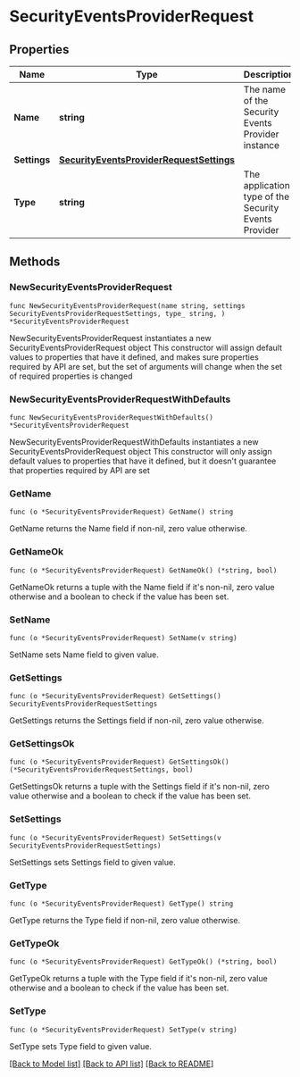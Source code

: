 # SecurityEventsProviderRequest

## Properties

Name | Type | Description | Notes
------------ | ------------- | ------------- | -------------
**Name** | **string** | The name of the Security Events Provider instance | 
**Settings** | [**SecurityEventsProviderRequestSettings**](SecurityEventsProviderRequestSettings.md) |  | 
**Type** | **string** | The application type of the Security Events Provider | 

## Methods

### NewSecurityEventsProviderRequest

`func NewSecurityEventsProviderRequest(name string, settings SecurityEventsProviderRequestSettings, type_ string, ) *SecurityEventsProviderRequest`

NewSecurityEventsProviderRequest instantiates a new SecurityEventsProviderRequest object
This constructor will assign default values to properties that have it defined,
and makes sure properties required by API are set, but the set of arguments
will change when the set of required properties is changed

### NewSecurityEventsProviderRequestWithDefaults

`func NewSecurityEventsProviderRequestWithDefaults() *SecurityEventsProviderRequest`

NewSecurityEventsProviderRequestWithDefaults instantiates a new SecurityEventsProviderRequest object
This constructor will only assign default values to properties that have it defined,
but it doesn't guarantee that properties required by API are set

### GetName

`func (o *SecurityEventsProviderRequest) GetName() string`

GetName returns the Name field if non-nil, zero value otherwise.

### GetNameOk

`func (o *SecurityEventsProviderRequest) GetNameOk() (*string, bool)`

GetNameOk returns a tuple with the Name field if it's non-nil, zero value otherwise
and a boolean to check if the value has been set.

### SetName

`func (o *SecurityEventsProviderRequest) SetName(v string)`

SetName sets Name field to given value.


### GetSettings

`func (o *SecurityEventsProviderRequest) GetSettings() SecurityEventsProviderRequestSettings`

GetSettings returns the Settings field if non-nil, zero value otherwise.

### GetSettingsOk

`func (o *SecurityEventsProviderRequest) GetSettingsOk() (*SecurityEventsProviderRequestSettings, bool)`

GetSettingsOk returns a tuple with the Settings field if it's non-nil, zero value otherwise
and a boolean to check if the value has been set.

### SetSettings

`func (o *SecurityEventsProviderRequest) SetSettings(v SecurityEventsProviderRequestSettings)`

SetSettings sets Settings field to given value.


### GetType

`func (o *SecurityEventsProviderRequest) GetType() string`

GetType returns the Type field if non-nil, zero value otherwise.

### GetTypeOk

`func (o *SecurityEventsProviderRequest) GetTypeOk() (*string, bool)`

GetTypeOk returns a tuple with the Type field if it's non-nil, zero value otherwise
and a boolean to check if the value has been set.

### SetType

`func (o *SecurityEventsProviderRequest) SetType(v string)`

SetType sets Type field to given value.



[[Back to Model list]](../README.md#documentation-for-models) [[Back to API list]](../README.md#documentation-for-api-endpoints) [[Back to README]](../README.md)



